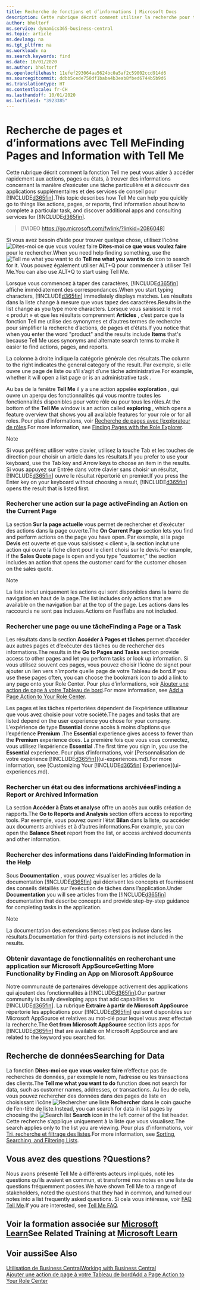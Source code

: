 ```yaml
---
title: Recherche de fonctions et d’informations | Microsoft Docs
description: Cette rubrique décrit comment utiliser la recherche pour trouver des actions, pages, états, documents et données ainsi que les autres applications et services de conseil.
author: bholtorf
ms.service: dynamics365-business-central
ms.topic: article
ms.devlang: na
ms.tgt_pltfrm: na
ms.workload: na
ms.search.keywords: find
ms.date: 10/01/2020
ms.author: bholtorf
ms.openlocfilehash: 11efef293064aa5624bc0a5af2c59002ccd914d6
ms.sourcegitcommit: ddbb5cede750df1baba4b3eab8fbed6744b5b9d6
ms.translationtype: HT
ms.contentlocale: fr-CH
ms.lasthandoff: 10/01/2020
ms.locfileid: "3923385"
---
```

# <a name="finding-pages-and-information-with-tell-me"></a><span data-ttu-id="3b33a-103">Recherche de pages et d’informations avec Tell Me</span><span class="sxs-lookup"><span data-stu-id="3b33a-103">Finding Pages and Information with Tell Me</span></span>  
<span data-ttu-id="3b33a-104">Cette rubrique décrit comment la fonction Tell me peut vous aider à accéder rapidement aux actions, pages ou états, à trouver des informations concernant la manière d’exécuter une tâche particulière et à découvrir des applications supplémentaires et des services de conseil pour [!INCLUDE[d365fin](includes/d365fin_md.md)].</span><span class="sxs-lookup"><span data-stu-id="3b33a-104">This topic describes how Tell Me can help you quickly go to things like actions, pages, or reports, find information about how to complete a particular task, and discover additional apps and consulting services for [!INCLUDE[d365fin](includes/d365fin_md.md)].</span></span>  


> [!VIDEO https://go.microsoft.com/fwlink/?linkid=2086048]

<span data-ttu-id="3b33a-105">Si vous avez besoin d’aide pour trouver quelque chose, utilisez l’icône ![Dites-moi ce que vous voulez faire](media/ui-search/search.png "Rechercher une page ou un état") **Dites-moi ce que vous voulez faire** pour le rechercher.</span><span class="sxs-lookup"><span data-stu-id="3b33a-105">When you need help finding something, use the ![Tell me what you want to do](media/ui-search/search.png "Search for Page or Report") **Tell me what you want to do** icon to search for it.</span></span> <span data-ttu-id="3b33a-106">Vous pouvez également utiliser ALT+Q pour commencer à utiliser Tell Me.</span><span class="sxs-lookup"><span data-stu-id="3b33a-106">You can also use ALT+Q to start using Tell Me.</span></span>

<span data-ttu-id="3b33a-107">Lorsque vous commencez à taper des caractères, [!INCLUDE[d365fin](includes/d365fin_md.md)] affiche immédiatement des correspondances.</span><span class="sxs-lookup"><span data-stu-id="3b33a-107">When you start typing characters, [!INCLUDE[d365fin](includes/d365fin_md.md)] immediately displays matches.</span></span> <span data-ttu-id="3b33a-108">Les résultats dans la liste change à mesure que vous tapez des caractères.</span><span class="sxs-lookup"><span data-stu-id="3b33a-108">Results in the list change as you type more characters.</span></span> <span data-ttu-id="3b33a-109">Lorsque vous saisissez le mot « produit » et que les résultats comprennent **Articles** , c’est parce que la fonction Tell me utilise des synonymes et d’autres termes de recherche pour simplifier la recherche d’actions, de pages et d’états.</span><span class="sxs-lookup"><span data-stu-id="3b33a-109">If you notice that when you enter the word "product" and the results include **Items** that's because Tell Me uses synonyms and alternate search terms to make it easier to find actions, pages, and reports.</span></span>

<span data-ttu-id="3b33a-110">La colonne à droite indique la catégorie générale des résultats.</span><span class="sxs-lookup"><span data-stu-id="3b33a-110">The column to the right indicates the general category of the result.</span></span> <span data-ttu-id="3b33a-111">Par exemple, si elle ouvre une page de liste ou s’il s’agit d’une tâche administrative.</span><span class="sxs-lookup"><span data-stu-id="3b33a-111">For example, whether it will open a list page or is an administrative task .</span></span>  

<span data-ttu-id="3b33a-112">Au bas de la fenêtre **Tell Me** il y a une action appelée **exploration** , qui ouvre un aperçu des fonctionnalités qui vous montre toutes les fonctionnalités disponibles pour votre rôle ou pour tous les rôles.</span><span class="sxs-lookup"><span data-stu-id="3b33a-112">At the bottom of the **Tell Me** window is an action called **exploring** , which opens a feature overview that shows you all available features for your role or for all roles.</span></span> <span data-ttu-id="3b33a-113">Pour plus d’informations, voir [Recherche de pages avec l’explorateur de rôles](ui-role-explorer.md).</span><span class="sxs-lookup"><span data-stu-id="3b33a-113">For more information, see [Finding Pages with the Role Explorer](ui-role-explorer.md).</span></span>

> [!NOTE]  
>   <span data-ttu-id="3b33a-114">Si vous préférez utiliser votre clavier, utilisez la touche Tab et les touches de direction pour choisir un article dans les résultats.</span><span class="sxs-lookup"><span data-stu-id="3b33a-114">If you prefer to use your keyboard, use the Tab key and Arrow keys to choose an item in the results.</span></span> <span data-ttu-id="3b33a-115">Si vous appuyez sur Entrée dans votre clavier sans choisir un résultat, [!INCLUDE[d365fin](includes/d365fin_md.md)] ouvre le résultat répertorié en premier.</span><span class="sxs-lookup"><span data-stu-id="3b33a-115">If you press the Enter key on your keyboard without choosing a result, [!INCLUDE[d365fin](includes/d365fin_md.md)] opens the result that is listed first.</span></span>

### <a name="finding-an-action-on-the-current-page"></a><span data-ttu-id="3b33a-116">Rechercher une action sur la page active</span><span class="sxs-lookup"><span data-stu-id="3b33a-116">Finding an Action on the Current Page</span></span>
<span data-ttu-id="3b33a-117">La section **Sur la page actuelle** vous permet de rechercher et d’exécuter des actions dans la page ouverte.</span><span class="sxs-lookup"><span data-stu-id="3b33a-117">The **On Current Page** section lets you find and perform actions on the page you have open.</span></span> <span data-ttu-id="3b33a-118">Par exemple, si la page **Devis** est ouverte et que vous saisissez « client », la section inclut une action qui ouvre la fiche client pour le client choisi sur le devis.</span><span class="sxs-lookup"><span data-stu-id="3b33a-118">For example, if the **Sales Quote** page is open and you type "customer," the section includes an action that opens the customer card for the customer chosen on the sales quote.</span></span>

> [!NOTE]  
>   <span data-ttu-id="3b33a-119">La liste inclut uniquement les actions qui sont disponibles dans la barre de navigation en haut de la page.</span><span class="sxs-lookup"><span data-stu-id="3b33a-119">The list includes only actions that are available on the navigation bar at the top of the page.</span></span> <span data-ttu-id="3b33a-120">Les actions dans les raccourcis ne sont pas incluses.</span><span class="sxs-lookup"><span data-stu-id="3b33a-120">Actions on FastTabs are not included.</span></span>  

### <a name="finding-a-page-or-a-task"></a><span data-ttu-id="3b33a-121">Rechercher une page ou une tâche</span><span class="sxs-lookup"><span data-stu-id="3b33a-121">Finding a Page or a Task</span></span>
<span data-ttu-id="3b33a-122">Les résultats dans la section **Accéder à Pages et tâches** permet d’accéder aux autres pages et d’exécuter des tâches ou de rechercher des informations.</span><span class="sxs-lookup"><span data-stu-id="3b33a-122">The results in the **Go to Pages and Tasks** section provide access to other pages and let you perform tasks or look up information.</span></span> <span data-ttu-id="3b33a-123">Si vous utilisez souvent ces pages, vous pouvez choisir l’icône de signet pour ajouter un lien vers n’importe quelle page de votre Tableau de bord.</span><span class="sxs-lookup"><span data-stu-id="3b33a-123">If you use these pages often, you can choose the bookmark icon to add a link to any page onto your Role Center.</span></span> <span data-ttu-id="3b33a-124">Pour plus d’informations, voir [Ajouter une action de page à votre Tableau de bord](ui-bookmarks.md).</span><span class="sxs-lookup"><span data-stu-id="3b33a-124">For more information, see [Add a Page Action to Your Role Center](ui-bookmarks.md).</span></span>

<span data-ttu-id="3b33a-125">Les pages et les tâches répertoriées dépendent de l’expérience utilisateur que vous avez choisie pour votre société.</span><span class="sxs-lookup"><span data-stu-id="3b33a-125">The pages and tasks that are listed depend on the user experience you chose for your company.</span></span> <span data-ttu-id="3b33a-126">L’expérience de type **Essential** donne accès à moins d’options que l’expérience **Premium** .</span><span class="sxs-lookup"><span data-stu-id="3b33a-126">The **Essential** experience gives access to fewer than the **Premium** experience does.</span></span> <span data-ttu-id="3b33a-127">La première fois que vous vous connectez, vous utilisez l’expérience **Essential** .</span><span class="sxs-lookup"><span data-stu-id="3b33a-127">The first time you sign in, you use the **Essential** experience.</span></span> <span data-ttu-id="3b33a-128">Pour plus d’informations, voir [Personnalisation de votre expérience [!INCLUDE[d365fin](includes/d365fin_md.md)]](ui-experiences.md).</span><span class="sxs-lookup"><span data-stu-id="3b33a-128">For more information, see [Customizing Your [!INCLUDE[d365fin](includes/d365fin_md.md)] Experience](ui-experiences.md).</span></span>

### <a name="finding-a-report-or-archived-information"></a><span data-ttu-id="3b33a-129">Rechercher un état ou des informations archivées</span><span class="sxs-lookup"><span data-stu-id="3b33a-129">Finding a Report or Archived Information</span></span>
<span data-ttu-id="3b33a-130">La section **Accéder à États et analyse** offre un accès aux outils création de rapports.</span><span class="sxs-lookup"><span data-stu-id="3b33a-130">The **Go to Reports and Analysis** section offers access to reporting tools.</span></span> <span data-ttu-id="3b33a-131">Par exemple, vous pouvez ouvrir l’état **Bilan** dans la liste, ou accéder aux documents archivés et à d’autres informations.</span><span class="sxs-lookup"><span data-stu-id="3b33a-131">For example, you can open the **Balance Sheet** report from the list, or access archived documents and other information.</span></span>  

### <a name="finding-information-in-the-help"></a><span data-ttu-id="3b33a-132">Rechercher des informations dans l’aide</span><span class="sxs-lookup"><span data-stu-id="3b33a-132">Finding Information in the Help</span></span>
<span data-ttu-id="3b33a-133">Sous **Documentation** , vous pouvez visualiser les articles de la documentation [!INCLUDE[d365fin](includes/d365fin_md.md)] qui décrivent les concepts et fournissent des conseils détaillés sur l’exécution de tâches dans l’application.</span><span class="sxs-lookup"><span data-stu-id="3b33a-133">Under **Documentation** you will see articles from the [!INCLUDE[d365fin](includes/d365fin_md.md)] documentation that describe concepts and provide step-by-step guidance for completing tasks in the application.</span></span>    

> [!NOTE]  
> <span data-ttu-id="3b33a-134">La documentation des extensions tierces n’est pas incluse dans les résultats.</span><span class="sxs-lookup"><span data-stu-id="3b33a-134">Documentation for third-party extensions is not included in the results.</span></span>

### <a name="getting-more-functionality-by-finding-an-app-on-microsoft-appsource"></a><span data-ttu-id="3b33a-135">Obtenir davantage de fonctionnalités en recherchant une application sur Microsoft AppSource</span><span class="sxs-lookup"><span data-stu-id="3b33a-135">Getting More Functionality by Finding an App on Microsoft AppSource</span></span>
<span data-ttu-id="3b33a-136">Notre communauté de partenaires développe activement des applications qui ajoutent des fonctionnalités à [!INCLUDE[d365fin](includes/d365fin_md.md)].</span><span class="sxs-lookup"><span data-stu-id="3b33a-136">Our partner community is busily developing apps that add capabilities to [!INCLUDE[d365fin](includes/d365fin_md.md)].</span></span> <span data-ttu-id="3b33a-137">La rubrique **Extraire à partir de Microsoft AppSource** répertorie les applications pour [!INCLUDE[d365fin](includes/d365fin_md.md)] qui sont disponibles sur Microsoft AppSource et relatives au mot-clé pour lequel vous avez effectué la recherche.</span><span class="sxs-lookup"><span data-stu-id="3b33a-137">The **Get from Microsoft AppSource** section lists apps for [!INCLUDE[d365fin](includes/d365fin_md.md)] that are available on Microsoft AppSource and are related to the keyword you searched for.</span></span>

## <a name="searching-for-data"></a><span data-ttu-id="3b33a-138">Recherche de données</span><span class="sxs-lookup"><span data-stu-id="3b33a-138">Searching for Data</span></span>
<span data-ttu-id="3b33a-139">La fonction **Dites-moi ce que vous voulez faire** n’effectue pas de recherches de données, par exemple le nom, l’adresse ou les transactions des clients.</span><span class="sxs-lookup"><span data-stu-id="3b33a-139">The **Tell me what you want to do** function does not search for data, such as customer names, addresses, or transactions.</span></span> <span data-ttu-id="3b33a-140">Au lieu de cela, vous pouvez rechercher des données dans des pages de liste en choisissant l’icône ![Rechercher une liste](media/ui-search/search-list.png "Icône de liste Rechercher") **Rechercher** dans le coin gauche de l’en-tête de liste.</span><span class="sxs-lookup"><span data-stu-id="3b33a-140">Instead, you can search for data in list pages by choosing the ![Search list](media/ui-search/search-list.png "Search list icon") **Search** icon in the left corner of the list header.</span></span> <span data-ttu-id="3b33a-141">Cette recherche s’applique uniquement à la liste que vous visualisez.</span><span class="sxs-lookup"><span data-stu-id="3b33a-141">The search applies only to the list you are viewing.</span></span> <span data-ttu-id="3b33a-142">Pour plus d’informations, voir [Tri, recherche et filtrage des listes](ui-enter-criteria-filters.md).</span><span class="sxs-lookup"><span data-stu-id="3b33a-142">For more information, see [Sorting, Searching, and Filtering Lists](ui-enter-criteria-filters.md).</span></span>

## <a name="questions"></a><span data-ttu-id="3b33a-143">Vous avez des questions ?</span><span class="sxs-lookup"><span data-stu-id="3b33a-143">Questions?</span></span>
<span data-ttu-id="3b33a-144">Nous avons présenté Tell Me à différents acteurs impliqués, noté les questions qu’ils avaient en commun, et transformé nos notes en une liste de questions fréquemment posées.</span><span class="sxs-lookup"><span data-stu-id="3b33a-144">We have shown Tell Me to a range of stakeholders, noted the questions that they had in common, and turned our notes into a list frequently asked questions.</span></span> <span data-ttu-id="3b33a-145">Si cela vous intéresse, voir [FAQ Tell Me](ui-search-faq.md).</span><span class="sxs-lookup"><span data-stu-id="3b33a-145">If you are interested, see [Tell Me FAQ](ui-search-faq.md).</span></span>

## <a name="see-related-training-at-microsoft-learn"></a><span data-ttu-id="3b33a-146">Voir la formation associée sur [Microsoft Learn](/learn/modules/user-interface-dynamics-365-business-central/index)</span><span class="sxs-lookup"><span data-stu-id="3b33a-146">See Related Training at [Microsoft Learn](/learn/modules/user-interface-dynamics-365-business-central/index)</span></span>

## <a name="see-also"></a><span data-ttu-id="3b33a-147">Voir aussi</span><span class="sxs-lookup"><span data-stu-id="3b33a-147">See Also</span></span>
[<span data-ttu-id="3b33a-148">Utilisation de Business Central</span><span class="sxs-lookup"><span data-stu-id="3b33a-148">Working with Business Central</span></span>](ui-work-product.md)  
[<span data-ttu-id="3b33a-149">Ajouter une action de page à votre Tableau de bord</span><span class="sxs-lookup"><span data-stu-id="3b33a-149">Add a Page Action to Your Role Center</span></span>](ui-bookmarks.md)
